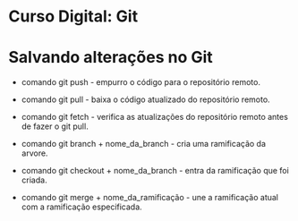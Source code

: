 # Curso Digital: Git

# Salvando alterações no Git
* comando git push - empurro o código para o repositório remoto.

* comando git pull - baixa o código atualizado do repositório remoto.

* comando git fetch - verifica as atualizações do repositório remoto antes de fazer o git pull.

* comando git branch + nome_da_branch - cria uma ramificação da arvore.
* comando git checkout + nome_da_branch - entra da ramificação que foi criada.

* comando git merge + nome_da_ramificação - une a ramificação atual com a ramificação especificada.
